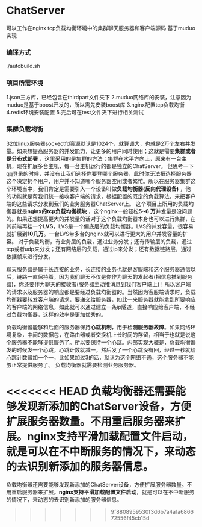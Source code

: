 # ChatServer
可以工作在nginx tcp负载均衡环境中的集群聊天服务器和客户端源码  基于muduo实现

### 编译方式

./autobuild.sh

### 项目所需环境

1.json三方库，已经包含在thirdpart文件夹下
2.muduo网络库的安装，注意因为muduo是基于boost开发的，所以需先安装boost库
3.nginx配置tcp负载均衡
4.redis环境安装配置
5.完后可在test文件夹下进行相关测试

### 集群负载均衡

32位linux服务器sockectfd资源默认是1024个，就算调大，也就是2万个左右并发量。如果想提高服务器的并发能力，让更多的用户同时使用；这就是需要**集群或者是分布式部署** ，这里采用的是集群的方法；集群在水平方向上，原来有一台主机，现在扩展多台主机，每一台主机运行的都是独立的ChatServer。
但思考一下qq登录的时候，并没有让我们选择你要登哪个服务器，此时你无法把选择服务器这个决定扔个用户，用户并不知道哪个服务器空闲或者繁忙。所以在服务器集群这个环境当中，我们肯定是需要引入一个设备叫做**负载均衡器(反向代理设备)** ，他的功能就是帮我们统一接收客户端的请求，根据配置的既定的负载算法，来把客户端的这些请求分发到我们的业务服务器ChatServer上。
这个项目上所用的负载均衡器就是**nginx的tcp负载均衡模块** ，这个nginx一般轻松**5~6 万**并发量是没问题的。如果还想提高更大的并发量的话对于这个负载均衡器本身也可以进行集群，在其前端再挂一个**LVS**，LVS是一个偏底层的负载均衡器。LVS的并发容量，很容易就扩展到**10几万**。一台LVS带多台的nginx就可以进行更大的用户并发容量的扩容。
对于负载均衡，有业务层的负载，通过业务分发；还有传输层的负载，通过tcp或者udp来分发；还有网络层的负载，通过ip来分发；还有数据链路层，通过数据帧来进行分发。

聊天服务器是属于长连接的业务，长连接的业务也就是客服端和这个服务器通信以后，链路一直保持着，因为我们聊天不仅是你作为聊天的发起者(把信息推到服务器)，你还要作为聊天的接收者(服务器主动推消息到我们客户端上)！所以客户端的请求以及服务器的响应都是要经过负载均衡器的。当然因为客服端请求时，负载均衡器要转发客户端的请求，要递交给服务器，如此一来服务器就能拿到所要响应的客户端的网络信息，如此就可以通过建立一条ip隧道，直接响应给客户端，不经过负载均衡器，这样的效率是更加优秀的。

负载均衡器能够和后面的服务器保持**心跳机制**，用于检**测服务器故障**。如果网络环境复杂，中间的数据包，在路由器或者交换机上长时间的存留，相当于也就是说这个服务器不能够提供服务了。所以要保持一个心跳。内部实现大概是，负载均衡器发的时候发一个心跳，心跳计数就减一，然后发了一个心跳没有回，经过一秒就给心跳计数器加一个一，比如果加过3的话，就认为这个网络不通，这个服务器不能够正常提供服务了。 负载均衡器就需要检测业务服务器。

<<<<<<< HEAD
负载均衡器还需要能够发现新添加的ChatServer设备，方便扩展服务器数量。不用重启服务器来扩展。**nginx支持平滑加载配置文件启动**，就是可以在不中断服务的情况下，来动态的去识别新添加的服务器信息。
=======
负载均衡器还需要能够发现新添加的ChatServer设备，方便扩展服务器数量。不用重启服务器来扩展。**nginx支持平滑加载配置文件启动**，就是可以在不中断服务的情况下，来动态的去识别新添加的服务器信息。
>>>>>>> 9f8808959530f3d6b7a4a1a686672556f45cb15d
